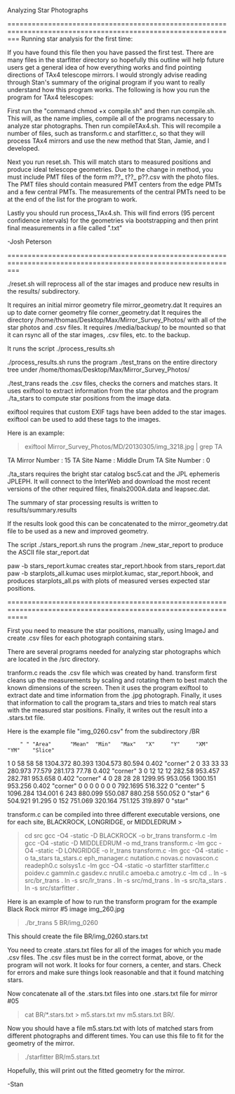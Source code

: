 Analyzing Star Photographs

===============================================================================================================
Running star analysis for the first time:

If you have found this file then you have passed the first test.  There are many files in the starfitter directory so hopefully this outline will help future users get a general idea of how everything works and find pointing directions of TAx4 telescope mirrors.  I would strongly advise reading through Stan's summary of the original program if you want to really understand how this program works.  The following is how you run the program for TAx4 telescopes:

First run the "command chmod +x compile.sh" and then run compile.sh.  This will, as the name implies, compile all of the programs necessary to analyze star photographs.  Then run compileTAx4.sh.  This will recompile a number of files, such as transform.c and starfitter.c, so that they will process TAx4 mirrors and use the new method that Stan, Jamie, and I developed.

Next you run reset.sh.  This will match stars to measured positions and produce ideal telescope geometries.  Due to the change in method, you must include PMT files of the form m??_ t??_ p??.csv with the photo files. The PMT files should contain measured PMT centers from the edge PMTs and a few central PMTs.  The measurements of the central PMTs need to be at the end of the list for the program to work.

Lastly you should run process_TAx4.sh. This will find errors (95 percent confidence intervals) for the geometries via bootstrapping and then print final measurements in a file called ".txt"

-Josh Peterson

===============================================================================================================

./reset.sh will reprocess all of the star images and produce new results in the results/ subdirectory. 

It requires an initial mirror geometry file mirror_geometry.dat
It requires an up to date corner geometry file corner_geometry.dat
It requires the directory /home/thomas/Desktop/Max/Mirror_Survey_Photos/ with all of the star photos and .csv files.
It requires  /media/backup/ to be mounted so that it can rsync all of the star images, .csv files, etc. to the backup.

It runs the script ./process_results.sh 

./process_results.sh runs the program ./test_trans on the entire directory tree under /home/thomas/Desktop/Max/Mirror_Survey_Photos/

./test_trans reads the .csv files, checks the corners and matches stars. It uses exiftool to extract information from the star photos 
             and the program ./ta_stars to compute star positions from the image data. 

exiftool requires that custom EXIF tags have been added to the star images. exiftool can be used to add these tags to the images. 

Here is an example:

>exiftool Mirror_Survey_Photos/MD/20130305/img_3218.jpg | grep TA

TA Mirror Number                : 15
TA Site Name                    : Middle Drum
TA Site Number                  : 0

./ta_stars requires the bright star catalog bsc5.cat and the JPL ephemeris JPLEPH. It will connect to the InterWeb and download the 
most recent versions of the other required files, finals2000A.data and leapsec.dat.

The summary of star processing results is written to results/summary.results

If the results look good this can be concatenated to the mirror_geometry.dat file to be used as a new and improved geometry.

The script ./stars_report.sh runs the program ./new_star_report to produce the ASCII file star_report.dat

paw -b stars_report.kumac  creates star_report.hbook from stars_report.dat
paw -b starplots_all.kumac uses mirplot.kumac, star_report.hbook, and produces starplots_all.ps with plots of measured verses expected star positions.


=================================================================================================================

First you need to measure the star positions, manually, using ImageJ and create .csv files for each photograph 
containing stars. 

There are several programs needed for analyzing star photographs which are located in the /src directory. 

tranform.c reads the .csv file which was created by hand. transform first cleans up the measurements by scaling and 
rotating them to best match the known dimensions of the screen. Then it uses the program exiftool to extract 
date and time information from the .jpg photograph. Finally, it uses that information to call the program ta_stars 
and tries to match real stars with the measured star positions. Finally, it writes out the result into a .stars.txt 
file. 

Here is the example file "img_0260.csv" from the subdirectory /BR

        " " "Area"      "Mean"  "Min"   "Max"   "X"     "Y"     "XM"    "YM"    "Slice" 
1       0       58      58      58      1304.372        80.393  1304.573        80.594  0.402   "corner"
2       0       33      33      33      280.973 77.579  281.173 77.78   0.402   "corner"
3       0       12      12      12      282.58  953.457 282.781 953.658 0.402   "corner"
4       0       28      28      28      1299.95 953.056 1300.151        953.256 0.402   "corner"
0       0       0       0       0       0       0       792.1695        516.322 0       "center"
5       1096.284        134.001 6       243     880.099 550.087 880.258 550.052 0       "star"
6       504.921 91.295  0       152     751.069 320.164 751.125 319.897 0       "star"

transform.c can be compiled into three different executable versions, one for each site, 
BLACKROCK, LONGRIDGE, or MIDDLEDRUM >

>cd src
>gcc -O4 -static -D BLACKROCK -o br_trans transform.c -lm
>gcc -O4 -static -D MIDDLEDRUM -o md_trans transform.c -lm
>gcc -O4 -static -D LONGRIDGE -o lr_trans transform.c -lm
>gcc -O4 -static -o ta_stars ta_stars.c eph_manager.c nutation.c novas.c novascon.c readeph0.c solsys1.c -lm
>gcc -O4 -static -o starfitter starfitter.c poidev.c gammln.c gasdev.c nrutil.c amoeba.c amotry.c -lm
>cd ..
>ln -s src/br_trans .
>ln -s src/lr_trans .
>ln -s src/md_trans .
>ln -s src/ta_stars .
>ln -s src/starfitter .

Here is an example of how to run the transform program for the example Black Rock mirror #5 image img_260.jpg

>./br_trans 5 BR/img_0260

This should create the file BR/img_0260.stars.txt

You need to create .stars.txt files for all of the images for which you made .csv files. The .csv files must 
be in the correct format, above, or the program will not work. It looks for four corners, a center, and stars. 
Check for errors and make sure things look reasonable and that it found matching stars.

Now concatenate all of the .stars.txt files into one .stars.txt file for mirror #05

>cat BR/*.stars.txt > m5.stars.txt
>mv m5.stars.txt BR/.

Now you should have a file m5.stars.txt with lots of matched stars from different photographs and different 
times. You can use this file to fit for the geometry of the mirror.

>./starfitter BR/m5.stars.txt

Hopefully, this will print out the fitted geometry for the mirror.


  -Stan
